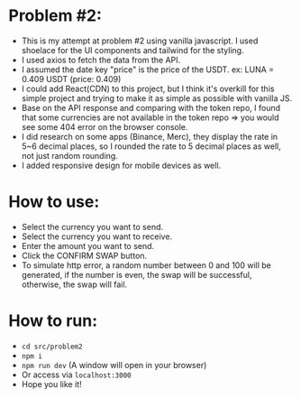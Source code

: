 # Problem #2:

- This is my attempt at problem #2 using vanilla javascript. I used shoelace for the UI components and tailwind for the styling.
- I used axios to fetch the data from the API.
- I assumed the date key "price" is the price of the USDT. ex: LUNA = 0.409 USDT (price: 0.409)
- I could add React(CDN) to this project, but I think it's overkill for this simple project and trying to make it as simple as possible with vanilla JS.
- Base on the API response and comparing with the token repo, I found that some currencies are not available in the token repo => you would see some 404 error on the browser console.
- I did research on some apps (Binance, Merc), they display the rate in 5~6 decimal places, so I rounded the rate to 5 decimal places as well, not just random rounding.
- I added responsive design for mobile devices as well.

# How to use:

- Select the currency you want to send.
- Select the currency you want to receive.
- Enter the amount you want to send.
- Click the CONFIRM SWAP button.
- To simulate http error, a random number between 0 and 100 will be generated, if the number is even, the swap will be successful, otherwise, the swap will fail.

# How to run: 

- `cd src/problem2`
- `npm i`
- `npm run dev` (A window will open in your browser)
- Or access via `localhost:3000`
- Hope you like it!